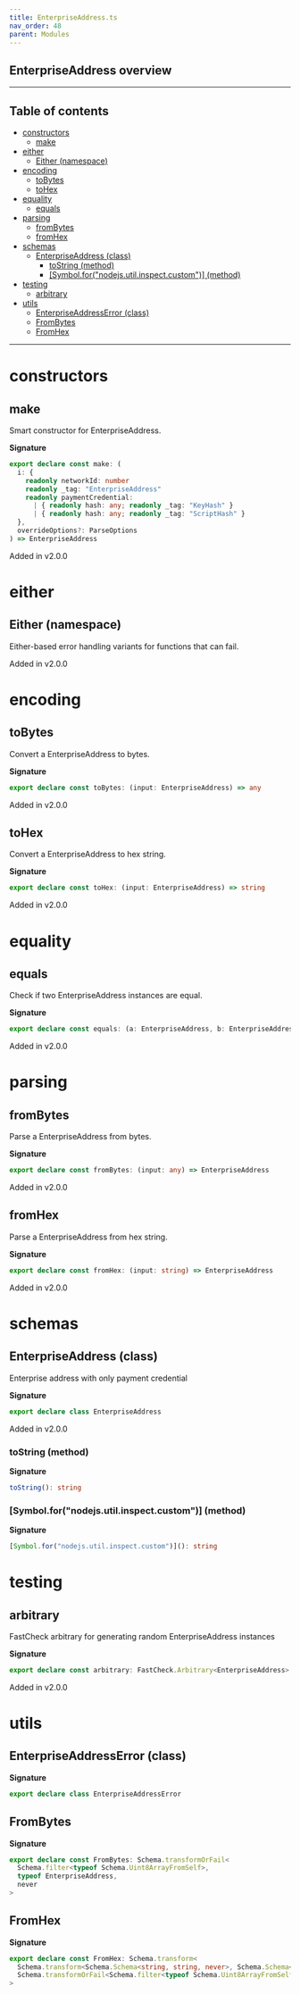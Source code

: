 ```yaml
---
title: EnterpriseAddress.ts
nav_order: 48
parent: Modules
---
```


## EnterpriseAddress overview

---

<h2 class="text-delta">Table of contents</h2>

- [constructors](#constructors)
  - [make](#make)
- [either](#either)
  - [Either (namespace)](#either-namespace)
- [encoding](#encoding)
  - [toBytes](#tobytes)
  - [toHex](#tohex)
- [equality](#equality)
  - [equals](#equals)
- [parsing](#parsing)
  - [fromBytes](#frombytes)
  - [fromHex](#fromhex)
- [schemas](#schemas)
  - [EnterpriseAddress (class)](#enterpriseaddress-class)
    - [toString (method)](#tostring-method)
    - [[Symbol.for("nodejs.util.inspect.custom")] (method)](#symbolfornodejsutilinspectcustom-method)
- [testing](#testing)
  - [arbitrary](#arbitrary)
- [utils](#utils)
  - [EnterpriseAddressError (class)](#enterpriseaddresserror-class)
  - [FromBytes](#frombytes-1)
  - [FromHex](#fromhex-1)

---

# constructors

## make

Smart constructor for EnterpriseAddress.

**Signature**

```ts
export declare const make: (
  i: {
    readonly networkId: number
    readonly _tag: "EnterpriseAddress"
    readonly paymentCredential:
      | { readonly hash: any; readonly _tag: "KeyHash" }
      | { readonly hash: any; readonly _tag: "ScriptHash" }
  },
  overrideOptions?: ParseOptions
) => EnterpriseAddress
```

Added in v2.0.0

# either

## Either (namespace)

Either-based error handling variants for functions that can fail.

Added in v2.0.0

# encoding

## toBytes

Convert a EnterpriseAddress to bytes.

**Signature**

```ts
export declare const toBytes: (input: EnterpriseAddress) => any
```

Added in v2.0.0

## toHex

Convert a EnterpriseAddress to hex string.

**Signature**

```ts
export declare const toHex: (input: EnterpriseAddress) => string
```

Added in v2.0.0

# equality

## equals

Check if two EnterpriseAddress instances are equal.

**Signature**

```ts
export declare const equals: (a: EnterpriseAddress, b: EnterpriseAddress) => boolean
```

Added in v2.0.0

# parsing

## fromBytes

Parse a EnterpriseAddress from bytes.

**Signature**

```ts
export declare const fromBytes: (input: any) => EnterpriseAddress
```

Added in v2.0.0

## fromHex

Parse a EnterpriseAddress from hex string.

**Signature**

```ts
export declare const fromHex: (input: string) => EnterpriseAddress
```

Added in v2.0.0

# schemas

## EnterpriseAddress (class)

Enterprise address with only payment credential

**Signature**

```ts
export declare class EnterpriseAddress
```

Added in v2.0.0

### toString (method)

**Signature**

```ts
toString(): string
```

### [Symbol.for("nodejs.util.inspect.custom")] (method)

**Signature**

```ts
[Symbol.for("nodejs.util.inspect.custom")](): string
```

# testing

## arbitrary

FastCheck arbitrary for generating random EnterpriseAddress instances

**Signature**

```ts
export declare const arbitrary: FastCheck.Arbitrary<EnterpriseAddress>
```

Added in v2.0.0

# utils

## EnterpriseAddressError (class)

**Signature**

```ts
export declare class EnterpriseAddressError
```

## FromBytes

**Signature**

```ts
export declare const FromBytes: Schema.transformOrFail<
  Schema.filter<typeof Schema.Uint8ArrayFromSelf>,
  typeof EnterpriseAddress,
  never
>
```

## FromHex

**Signature**

```ts
export declare const FromHex: Schema.transform<
  Schema.transform<Schema.Schema<string, string, never>, Schema.Schema<Uint8Array, Uint8Array, never>>,
  Schema.transformOrFail<Schema.filter<typeof Schema.Uint8ArrayFromSelf>, typeof EnterpriseAddress, never>
>
```
